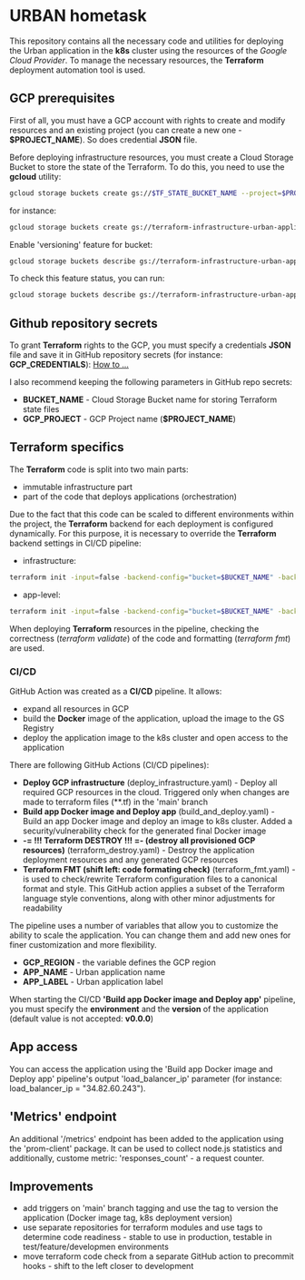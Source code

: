 # URBAN hometask

This repository contains all the necessary code and utilities for deploying the Urban application in the **k8s** cluster using the resources of the *Google Cloud Provider*. To manage the necessary resources, the **Terraform** deployment automation tool is used.

## GCP prerequisites
First of all, you must have a GCP account with rights to create and modify resources and an existing project (you can create a new one - **$PROJECT_NAME**). So does credential **JSON** file.

Before deploying infrastructure resources, you must create a Cloud Storage Bucket to store the state of the Terraform. To do this, you need to use the **gcloud** utility:

```bash
gcloud storage buckets create gs://$TF_STATE_BUCKET_NAME --project=$PROJECT_NAME
```

for instance:

```bash
gcloud storage buckets create gs://terraform-infrastructure-urban-application --project=urban-111111
```

Enable 'versioning' feature for bucket:

```bash
gcloud storage buckets describe gs://terraform-infrastructure-urban-application --format="default(versioning)"
```

To check this feature status, you can run:

```bash
gcloud storage buckets describe gs://terraform-infrastructure-urban-application --format="default(versioning)"
```

## Github repository secrets
To grant **Terraform** rights to the GCP, you must specify a credentials **JSON**  file and save it in GitHub repository secrets (for instance: **GCP_CREDENTIALS**):
[How to ...](https://medium.com/interleap/automating-terraform-deployment-to-google-cloud-with-github-actions-17516c4fb2e5)

I also recommend keeping the following parameters in GitHub repo secrets:

 - **BUCKET_NAME** - Cloud Storage Bucket name for storing Terraform state files
 - **GCP_PROJECT** - GCP Project name (**$PROJECT_NAME**)

## Terraform specifics
The **Terraform** code is split into two main parts:
- immutable infrastructure part
- part of the code that deploys applications (orchestration)

Due to the fact that this code can be scaled to different environments within the project, the **Terraform** backend for each deployment is configured dynamically. For this purpose, it is necessary to override the **Terraform** backend settings in CI/CD pipeline:

- infrastructure:
```bash
terraform init -input=false -backend-config="bucket=$BUCKET_NAME" -backend-config="prefix=$PROJECT_NAME-$ENVIRONMENT-infrastructure"
```

- app-level:
```bash
terraform init -input=false -backend-config="bucket=$BUCKET_NAME" -backend-config="prefix=$PROJECT_NAME-$ENVIRONMENT-application"
```
When deploying **Terraform** resources in the pipeline, checking the correctness (*terraform validate*) of the code and formatting (*terraform fmt*) are used.


### CI/CD
GitHub Action was created as a **CI/CD** pipeline. It allows:
- expand all resources in GCP
- build the **Docker** image of the application, upload the image to the GS Registry
- deploy the application image to the k8s cluster and open access to the application

There are following GitHub Actions (CI/CD pipelines):
- **Deploy GCP infrastructure** (deploy_infrastructure.yaml) - Deploy all required GCP resources in the cloud. Triggered only when changes are made to terraform files (**.tf) in the 'main' branch
- **Build app Docker image and Deploy app** (build_and_deploy.yaml) - Build an app Docker image and deploy an image to k8s cluster. Added a security/vulnerability check for the generated final Docker image
- **-= !!! Terraform DESTROY !!! =- (destroy all provisioned GCP resources)** (terraform_destroy.yaml) - Destroy the application deployment resources and any generated GCP resources
- **Terraform FMT (shift left: code formating check)** (terraform_fmt.yaml) - is used to check/rewrite Terraform configuration files to a canonical format and style. This GitHub action applies a subset of the Terraform language style conventions, along with other minor adjustments for readability

The pipeline uses a number of variables that allow you to customize the ability to scale the application. You can change them and add new ones for finer customization and more flexibility.

 - **GCP_REGION** - the variable defines the GCP region
 - **APP_NAME** - Urban application name
 - **APP_LABEL** - Urban application label

When starting the CI/CD **'Build app Docker image and Deploy app'** pipeline, you must specify the **environment** and the **version** of the application (default value is not accepted: **v0.0.0**)

## App access
You can access the application using the 'Build app Docker image and Deploy app' pipeline's output 'load_balancer_ip' parameter (for instance: load_balancer_ip = "34.82.60.243").

## 'Metrics' endpoint
An additional '/metrics' endpoint has been added to the application using the 'prom-client' package. It can be used to collect node.js statistics and additionally, custome metric: 'responses_count' - a request counter.


## Improvements
- add triggers on 'main' branch tagging and use the tag to version the application (Docker image tag, k8s deployment version)
- use separate repositories for terraform modules and use tags to determine code readiness - stable to use in production, testable in test/feature/developmen environments
- move terraform code check from a separate GitHub action to precommit hooks - shift to the left closer to development